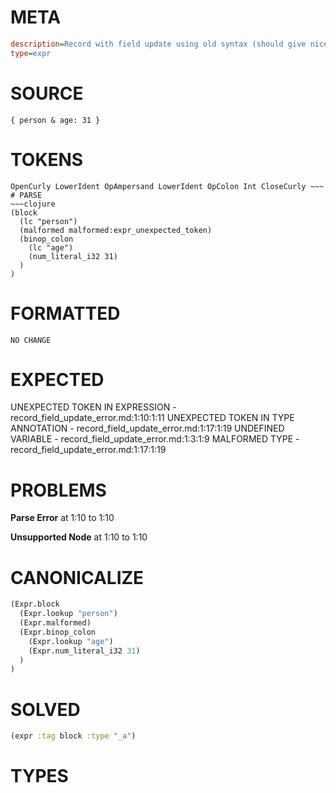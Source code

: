 # META
~~~ini
description=Record with field update using old syntax (should give nice error message)
type=expr
~~~
# SOURCE
~~~roc
{ person & age: 31 }
~~~
# TOKENS
~~~text
OpenCurly LowerIdent OpAmpersand LowerIdent OpColon Int CloseCurly ~~~
# PARSE
~~~clojure
(block
  (lc "person")
  (malformed malformed:expr_unexpected_token)
  (binop_colon
    (lc "age")
    (num_literal_i32 31)
  )
)
~~~
# FORMATTED
~~~roc
NO CHANGE
~~~
# EXPECTED
UNEXPECTED TOKEN IN EXPRESSION - record_field_update_error.md:1:10:1:11
UNEXPECTED TOKEN IN TYPE ANNOTATION - record_field_update_error.md:1:17:1:19
UNDEFINED VARIABLE - record_field_update_error.md:1:3:1:9
MALFORMED TYPE - record_field_update_error.md:1:17:1:19
# PROBLEMS
**Parse Error**
at 1:10 to 1:10

**Unsupported Node**
at 1:10 to 1:10

# CANONICALIZE
~~~clojure
(Expr.block
  (Expr.lookup "person")
  (Expr.malformed)
  (Expr.binop_colon
    (Expr.lookup "age")
    (Expr.num_literal_i32 31)
  )
)
~~~
# SOLVED
~~~clojure
(expr :tag block :type "_a")
~~~
# TYPES
~~~roc
~~~
